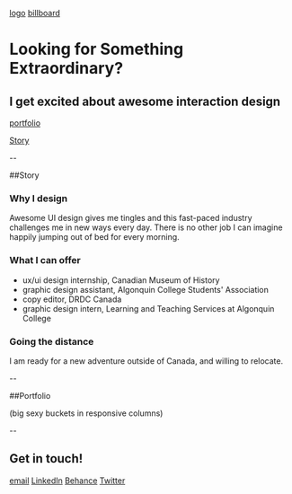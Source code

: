[logo](logo.jpg)
[billboard](billboard.mov)

# Looking for Something Extraordinary?

## I get excited about awesome interaction design

[portfolio](id=#portfolio)

[Story](id=#story)

--

##Story

### Why I design
Awesome UI design gives me tingles and this fast-paced industry challenges me in new ways every day. There is no other job I can imagine happily jumping out of bed for every morning. 

### What I can offer
- ux/ui design internship, Canadian Museum of History
- graphic design assistant, Algonquin College Students' Association
- copy editor, DRDC Canada
- graphic design intern, Learning and Teaching Services at Algonquin College

### Going the distance
I am ready for a new adventure outside of Canada, and willing to relocate.

--

##Portfolio

(big sexy buckets in responsive columns)

--

## Get in touch!

[email](mailto:hello@vivkay.com)
[LinkedIn](https://ca.linkedin.com/in/vivkay)
[Behance](https://www.behance.net/vivkay)
[Twitter](https://twitter.com/viv_kay)
